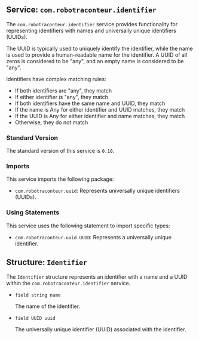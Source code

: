## Service: `com.robotraconteur.identifier`

The `com.robotraconteur.identifier` service provides functionality for representing identifiers with names and 
universally unique identifiers (UUIDs).

The UUID is typically used to uniquely identify the identifier, while the name is used to provide a human-readable
name for the identifier. A UUID of all zeros is considered to be "any", and an empty name is considered to be "any".

Identifiers have complex matching rules:

- If both identifiers are "any", they match
- If either identifier is "any", they match
- If both identifiers have the same name and UUID, they match
- If the name is Any for either identifier and UUID matches, they match
- If the UUID is Any for either identifier and name matches, they match
- Otherwise, they do not match

### Standard Version

The standard version of this service is `0.10`.

### Imports

This service imports the following package:

- `com.robotraconteur.uuid`: Represents universally unique identifiers (UUIDs).

### Using Statements

This service uses the following statement to import specific types:

- `com.robotraconteur.uuid.UUID`: Represents a universally unique identifier.

## Structure: `Identifier`

The `Identifier` structure represents an identifier with a name and a UUID within the `com.robotraconteur.identifier` service.

- `field string name`

    The name of the identifier.

- `field UUID uuid`

    The universally unique identifier (UUID) associated with the identifier.

